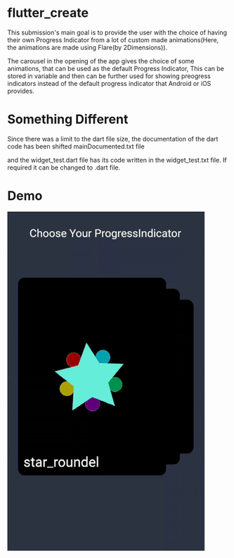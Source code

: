 # flutter_create
This submission's main goal is to provide the user with the choice of having their own Progress Indicator from
a lot of custom made animations(Here, the animations are made using Flare(by 2Dimensions)).

The carousel in the opening of the app gives the choice of some animations, that can be used as the default Progress Indicator,
This can be stored in variable and then can be further used for showing preogress indicators instead of the default progress indicator
that Android or iOS provides.

# Something Different

Since there was a limit to the dart file size, the documentation of the dart code has been shifted mainDocumented.txt file

and the widget_test.dart file has its code written in the widget_test.txt file. If required it can be changed to .dart file.


# Demo

![DemoGif](demoview.gif)
